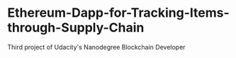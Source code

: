 # Ethereum-Dapp-for-Tracking-Items-through-Supply-Chain
Third project of Udacity's Nanodegree Blockchain Developer
